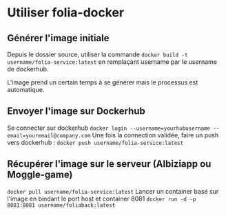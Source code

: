 # Utiliser folia-docker 

## Générer l'image initiale
Depuis le dossier source, utiliser la commande `docker build -t username/folia-service:latest` en remplaçant username par le username de dockerhub.

L'image prend un certain temps à se générer mais le processus est automatique.

## Envoyer l'image sur Dockerhub
Se connecter sur dockerhub
`docker login --username=yourhubusername --email=youremail@company.com`
Une fois la connection validée, faire un push vers dockerhub :
`docker push username/folia-service:latest`


## Récupérer l'image sur le serveur (Albiziapp ou Moggle-game)
`docker pull username/folia-service:latest`
Lancer un container basé sur l'image en bindant le port host et container 8081
`docker run -d -p 8081:8081 username/foliaback:latest`
